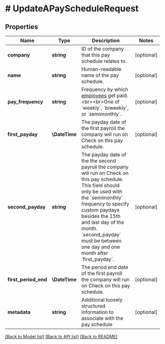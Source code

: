 # # UpdateAPayScheduleRequest

## Properties

Name | Type | Description | Notes
------------ | ------------- | ------------- | -------------
**company** | **string** | ID of the company that this pay schedule relates to. | [optional]
**name** | **string** | Human-readable name of the pay schedule. | [optional]
**pay_frequency** | **string** | Frequency by which [employees](ref:the-employee-object) get paid.&lt;br&gt;&lt;br&gt;One of &#x60;weekly&#x60;, &#x60;biweekly&#x60;, or &#x60;semimonthly&#x60;. | [optional]
**first_payday** | **\DateTime** | The payday date of the first payroll the company will run on Check on this pay schedule. | [optional]
**second_payday** | **string** | The payday date of the the second payroll the company will run on Check on this pay schedule. This field should only be used with the &#x60;semimonthly&#x60; frequency to specify custom paydays besides the 15th and last day of the month. &#x60;second_payday&#x60; must be between one day and one month after &#x60;first_payday&#x60;. | [optional]
**first_period_end** | **\DateTime** | The period end date of the first payroll the company will run on Check on this pay schedule. | [optional]
**metadata** | **string** | Additional loosely structured information to associate with the pay schedule | [optional]

[[Back to Model list]](../../README.md#models) [[Back to API list]](../../README.md#endpoints) [[Back to README]](../../README.md)
